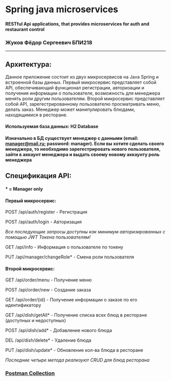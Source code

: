 # Spring java microservices
#### RESTful Api applications, that provides microservices for auth and restaurant control
###  Жуков Фёдор Сергеевич БПИ218
---

## Архитектура:
Данное приложение состоит из двух микросервисов на Java Spring и встроенной базы данных.
Первый микросервис представляет собой API, обеспечивающий функционал регистрации, авторизации и получения информации о пользователе, возможность для менеджера менять роли другим пользователям.
Второй микросервис представляет собой API, зарегестрированному пользователю просматривать меню, делать заказ. Менеджер может манипулировать блюдами, находящимися в ресторане.
#### Используемая база данных: H2 Database
#### Изначально в БД существует менеджер с данными (email: manager@mail.ru; password: manager). Если вы хотите сделать своего менеджера, то необходимо зарегестрировать нового пользователя, зайти в аккаунт менеджера и выдать своему новому аккаунту роль менеджера

## Спецификация API:
#### * = Manager only
#### Первый микросервис:
POST /api/auth/register - Регистрация

POST /api/auth/login - Авторизация

*Все последующие запросы доступны как минимум авторизированных с помощью JWT Токена пользователям!*

GET /api/info - Информация о пользователе по токену

PUT /api/manager/changeRole* - Смена роли пользователя   

#### Второй микросервис:
GET /api/order/menu - Получение меню

POST /api/order/new - Создание заказа

GET /api/order/{id} - Получение информации о заказе по его идентификатору

GET /api/dish/getAll* - Получение списка всех блюд в ресторане (доступных и недоступных)

POST /api/dish/add* - Добавление нового блюда

DEL /api/dish/delete* - Удаление блюда

PUT /api/dish/update* - Обновление кол-ва блюда в ресторане

*Последние четыре метода реализуют CRUD для блюд ресторана*
### [Postman Collection](https://www.postman.com/fedosz/workspace/auth-and-restaurant-api/overview)

